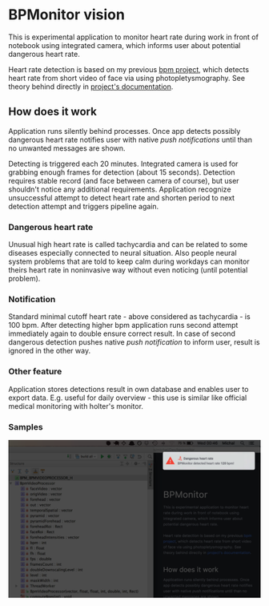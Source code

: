 # BPMonitor vision

This is experimental application to monitor heart rate during work in front of notebook using integrated camera, which informs user about potential dangerous heart rate.

Heart rate detection is based on my previous [bpm project](http://github.com/michalsindelar/bpm), which detects heart rate from short video of face via using photopletysmography. See theory behind directly in [project's documentation](http://github.com/michalsindelar/bpm).

## How does it work
Application runs silently behind processes. Once app detects possibly dangerous heart rate notifies user with native _push notifications_ until than no unwanted messages are shown.

Detecting is triggered each 20 minutes. Integrated camera is used for grabbing enough frames for detection (about 15 seconds). Detection requires stable record (and face between camera of course), but user shouldn't notice any additional requirements. Application recognize unsuccessful attempt to detect heart rate and shorten period to next detection attempt and triggers pipeline again.

### Dangerous heart rate
Unusual high heart rate is called tachycardia and can be related to some diseases especially connected to neural situation. Also people neural system problems that are told to keep calm during workdays can monitor theirs heart rate in noninvasive way without even noticing (until potential problem).

### Notification
Standard minimal cutoff heart rate - above considered as tachycardia - is 100 bpm. After detecting higher bpm application runs second attempt immediately again to double ensure correct result. In case of second dangerous detection pushes native _push notification_ to inform user, result is ignored in the other way.    
### Other feature
Application stores detections result in own database and enables user to export data. E.g. useful for daily overview - this use is similar like official medical monitoring with holter's monitor.

### Samples
![Visualization of app notification](docs/vision.png)

